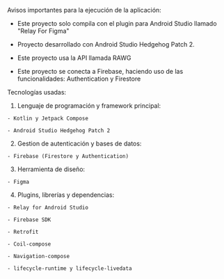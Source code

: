 Avisos importantes para la ejecución de la aplicación:

- Este proyecto solo compila con el plugin para Android Studio llamado "Relay For Figma"

- Proyecto desarrollado con Android Studio Hedgehog Patch 2.

- Este proyecto usa la API llamada RAWG

- Este proyecto se conecta a Firebase, haciendo uso de las funcionalidades: Authentication y Firestore


Tecnologías usadas:

  1. Lenguaje de programación y framework principal:

    - Kotlin y Jetpack Compose

    - Android Studio Hedgehog Patch 2

  2. Gestion de autenticación y bases de datos:

    - Firebase (Firestore y Authentication)

  3. Herramienta de diseño:

    - Figma

  4. Plugins, librerías y dependencias: 

    - Relay for Android Studio

    - Firebase SDK

    - Retrofit

    - Coil-compose

    - Navigation-compose

    - lifecycle-runtime y lifecycle-livedata
